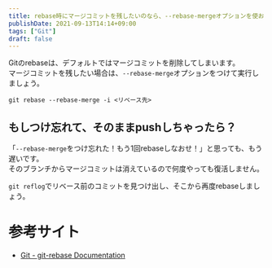 ```yaml
---
title: rebase時にマージコミットを残したいのなら、--rebase-mergeオプションを使おう
publishDate: 2021-09-13T14:14+09:00
tags: ["Git"]
draft: false
---
```


Gitのrebaseは、デフォルトではマージコミットを削除してしまいます。  
マージコミットを残したい場合は、`--rebase-merge`オプションをつけて実行しましょう。

```
git rebase --rebase-merge -i <リベース先>
```

## もしつけ忘れて、そのままpushしちゃったら？

「`--rebase-merge`をつけ忘れた！もう1回rebaseしなおせ！」と思っても、もう遅いです。  
そのブランチからマージコミットは消えているので何度やっても復活しません。

`git reflog`でリベース前のコミットを見つけ出し、そこから再度rebaseしましょう。

# 参考サイト

- [Git - git-rebase Documentation](https://git-scm.com/docs/git-rebase#Documentation/git-rebase.txt---rebase-mergesrebase-cousinsno-rebase-cousins)
